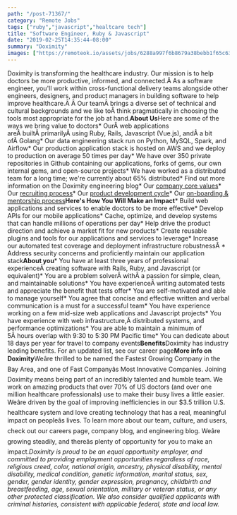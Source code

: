 ```yaml
---
path: "/post-71367/"
category: "Remote Jobs"
tags: ["ruby","javascript","healtcare tech"]
title: "Software Engineer, Ruby & Javascript"
date: "2019-02-25T14:35:44-08:00"
summary: "Doximity"
images: ["https://remoteok.io/assets/jobs/6288a997f6b8679a38bebb1f65c63aab1551112544.png"]
---
```


Doximity is transforming the healthcare industry. Our mission is to help doctors be more productive, informed, and connected.Â As a software engineer, you'll work within cross-functional delivery teams alongside other engineers, designers, and product managers in building software to help improve healthcare.Â Â Our teamÂ brings a diverse set of technical and cultural backgrounds and we like toÂ think pragmatically in choosing the tools most appropriate for the job at hand.**About Us**Here are some of the ways we bring value to doctors* OurÂ web applications areÂ builtÂ primarilyÂ using Ruby, Rails, Javascript (Vue.js), andÂ a bit ofÂ Golang* Our data engineering stack run on Python, MySQL, Spark, and Airflow* Our production application stack is hosted on AWS and we deploy to production on average 50 times per day* We have over 350 private repositories in Github containing our applications, forks of gems, our own internal gems, and open-source projects* We have worked as a distributed team for a long time; we're currently about 65% distributed* Find out more information on the Doximity engineering blog* Our [company core values](https://work.doximity.com/#mission)* Our [recruiting process](https://engineering.doximity.com/articles/engineering-recruitment-process-doximity)* Our [product development cycle](https://engineering.doximity.com/articles/mofo-driven-product-development)* Our [on-boarding & mentorship process](https://engineering.doximity.com/articles/software-engineering-on-boarding-at-doximity)**Here's How You Will Make an Impact*** Build web applications and services to enable doctors to be more effective* Develop APIs for our mobile applications* Cache, optimize, and develop systems that can handle millions of operations per day* Help drive the product direction and achieve a market fit for new products* Create reusable plugins and tools for our applications and services to leverage* Increase our automated test coverage and deployment infrastructure robustnessÂ * Address security concerns and proficiently maintain our application stack**About you*** You have at least three years of professional experienceÂ creating software with Rails, Ruby, and Javascript (or equivalent)* You are a problem solverÂ withÂ a passion for simple, clean, and maintainable solutions* You have experienceÂ writing automated tests and appreciate the benefit that tests offer* You are self-motivated and able to manage yourself* You agree that concise and effective written and verbal communication is a must for a successful team* You have experience working on a few mid-size web applications and Javascript projects* You have experience with web infrastructure,Â distributed systems, and performance optimizations* You are able to maintain a minimum of 5Â hours overlap with 9:30 to 5:30 PM Pacific time* You can dedicate about 18 days per year for travel to company events**Benefits**Doximity has industry leading benefits. For an updated list, see our career page**More info on Doximity**Weâre thrilled to be named the Fastest Growing Company in the Bay Area, and one of Fast Companyâs Most Innovative Companies. Joining Doximity means being part of an incredibly talented and humble team. We work on amazing products that over 70% of US doctors (and over one million healthcare professionals) use to make their busy lives a little easier. Weâre driven by the goal of improving inefficiencies in our $3.5 trillion U.S. healthcare system and love creating technology that has a real, meaningful impact on peopleâs lives. To learn more about our team, culture, and users, check out our careers page, company blog, and engineering blog. Weâre growing steadily, and thereâs plenty of opportunity for you to make an impact.*Doximity is proud to be an equal opportunity employer, and committed to providing employment opportunities regardless of race, religious creed, color, national origin, ancestry, physical disability, mental disability, medical condition, genetic information, marital status, sex, gender, gender identity, gender expression, pregnancy, childbirth and breastfeeding, age, sexual orientation, military or veteran status, or any other protected classification. We also consider qualified applicants with criminal histories, consistent with applicable federal, state and local law.*
